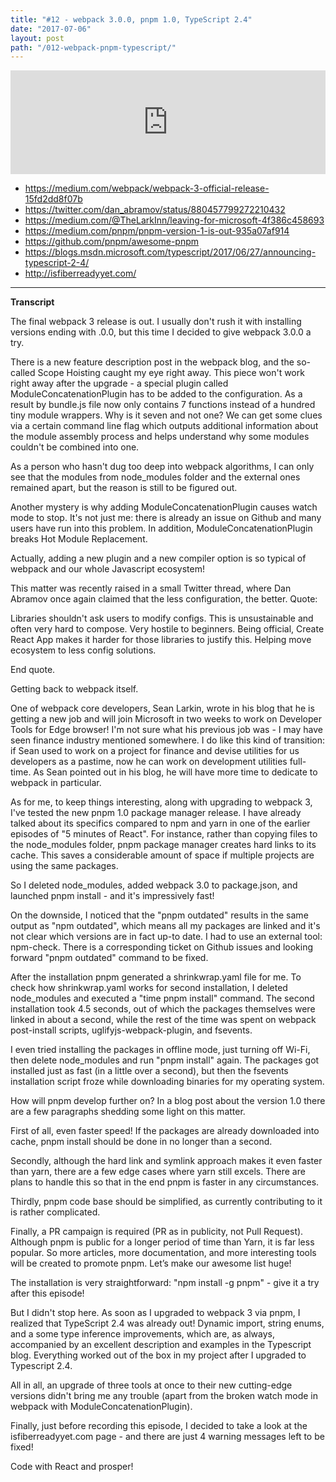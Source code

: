 ```yaml
---
title: "#12 - webpack 3.0.0, pnpm 1.0, TypeScript 2.4"
date: "2017-07-06"
layout: post
path: "/012-webpack-pnpm-typescript/"
---
```


<iframe width="100%" height="166" scrolling="no" frameborder="no" src="https://w.soundcloud.com/player/?url=https%3A//api.soundcloud.com/tracks/331989237&amp;color=ff5500&amp;auto_play=false&amp;hide_related=false&amp;show_comments=true&amp;show_user=true&amp;show_reposts=false"></iframe>

- https://medium.com/webpack/webpack-3-official-release-15fd2dd8f07b
- https://twitter.com/dan_abramov/status/880457799272210432
- https://medium.com/@TheLarkInn/leaving-for-microsoft-4f386c458693
- https://medium.com/pnpm/pnpm-version-1-is-out-935a07af914
- https://github.com/pnpm/awesome-pnpm
- https://blogs.msdn.microsoft.com/typescript/2017/06/27/announcing-typescript-2-4/
- http://isfiberreadyyet.com/


---
**Transcript**

The final webpack 3 release is out. I usually don't rush it with installing versions ending with .0.0, but this time I decided to give webpack 3.0.0 a try.
 
There is a new feature description post in the webpack blog, and the so-called Scope Hoisting caught my eye right away. This piece won't work right away after the upgrade - a special plugin called ModuleConcatenationPlugin has to be added to the configuration. As a result by bundle.js file now only contains 7 functions instead of a hundred tiny module wrappers. Why is it seven and not one? We can get some clues via a certain command line flag which outputs additional information about the module assembly process and helps understand why some modules couldn't be combined into one.
 
As a person who hasn't dug too deep into webpack algorithms, I can only see that the modules from node_modules folder and the external ones remained apart, but the reason is still to be figured out.
 
Another mystery is why adding ModuleConcatenationPlugin causes watch mode to stop. It's not just me: there is already an issue on Github and many users have run into this problem. In addition, ModuleConcatenationPlugin breaks Hot Module Replacement. 
 
Actually, adding a new plugin and a new compiler option is so typical of webpack and our whole Javascript ecosystem!
 
This matter was recently raised in a small Twitter thread, where Dan Abramov once again claimed that the less configuration, the better.
Quote:

Libraries shouldn't ask users to modify configs. This is unsustainable and often very hard to compose. Very hostile to beginners.
Being official, Create React App makes it harder for those libraries to justify this. Helping move ecosystem to less config solutions.

End quote.

 
Getting back to webpack itself.
 
One of webpack core developers, Sean Larkin, wrote in his blog that he is getting a new job and will join Microsoft in two weeks to work on Developer Tools for Edge browser! I'm not sure what his previous job was - I may have seen finance industry mentioned somewhere. I do like this kind of transition: if Sean used to work on a project for finance and devise utilities for us developers as a pastime, now he can work on development utilities full-time. As Sean pointed out in his blog, he will have more time to dedicate to webpack in particular.
 
As for me, to keep things interesting, along with upgrading to webpack 3, I've tested the new pnpm 1.0 package manager release. I have already talked about its specifics compared to npm and yarn in one of the earlier episodes of "5 minutes of React". For instance, rather than copying files to the node_modules folder, pnpm package manager creates hard links to its cache. This saves a considerable amount of space if multiple projects are using the same packages.
 
So I deleted node_modules, added webpack 3.0 to package.json, and launched pnpm install - and it's impressively fast!
 
On the downside, I noticed that the "pnpm outdated" results in the same output as "npm outdated", which means all my packages are linked and it's not clear which versions are in fact up-to date.
I had to use an external tool: npm-check.
There is a corresponding ticket on Github issues and looking forward "pnpm outdated" command to be fixed.
 
After the installation pnpm generated a shrinkwrap.yaml file for me. To check how shrinkwrap.yaml works for second installation, I deleted node_modules and executed a "time pnpm install" command. The second installation took 4.5 seconds, out of which the packages themselves were linked in about a second, while the rest of the time was spent on webpack post-install scripts, uglifyjs-webpack-plugin, and fsevents.
 
I even tried installing the packages in offline mode, just turning off Wi-Fi, then delete node_modules and run "pnpm install" again. The packages got installed just as fast (in a little over a second), but then the fsevents installation script froze while downloading binaries for my operating system.
 
How will pnpm develop further on? In a blog post about the version 1.0 there are a few paragraphs shedding some light on this matter.
 
First of all, even faster speed! If the packages are already downloaded into cache, pnpm install should be done in no longer than a second.
 
Secondly, although the hard link and symlink approach makes it even faster than yarn, there are a few edge cases where yarn still excels. There are plans to handle this so that in the end pnpm is faster in any circumstances.    
 
Thirdly, pnpm code base should be simplified, as currently contributing to it is rather complicated.
 
Finally, a PR campaign is required (PR as in publicity, not Pull Request). Although pnpm is public for a longer period of time than Yarn, it is far less popular. So more articles, more documentation, and more interesting tools will be created to promote pnpm. Let’s make our awesome list huge!
 
The installation is very straightforward: "npm install -g pnpm" - give it a try after this episode!
 
But I didn't stop here. As soon as I upgraded to webpack 3 via pnpm, I realized that TypeScript 2.4 was already out! Dynamic import, string enums, and a some type inference improvements, which are, as always, accompanied by an excellent description and examples in the Typescript blog. Everything worked out of the box in my project after I upgraded to Typescript 2.4.
 
All in all, an upgrade of three tools at once to their new cutting-edge versions didn't bring me any trouble (apart from the broken watch mode in webpack with ModuleConcatenationPlugin). 
 
Finally, just before recording this episode, I decided to take a look at the isfiberreadyyet.com page - and there are just 4 warning messages left to be fixed! 
 
Code with React and prosper!
 
